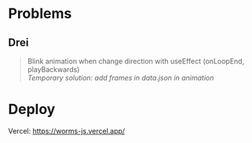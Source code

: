 # Problems

## Drei
>Blink animation when change direction with useEffect (onLoopEnd, playBackwards)  
*Temporary solution: add frames in data.json in animation*

# Deploy

Vercel: https://worms-js.vercel.app/


